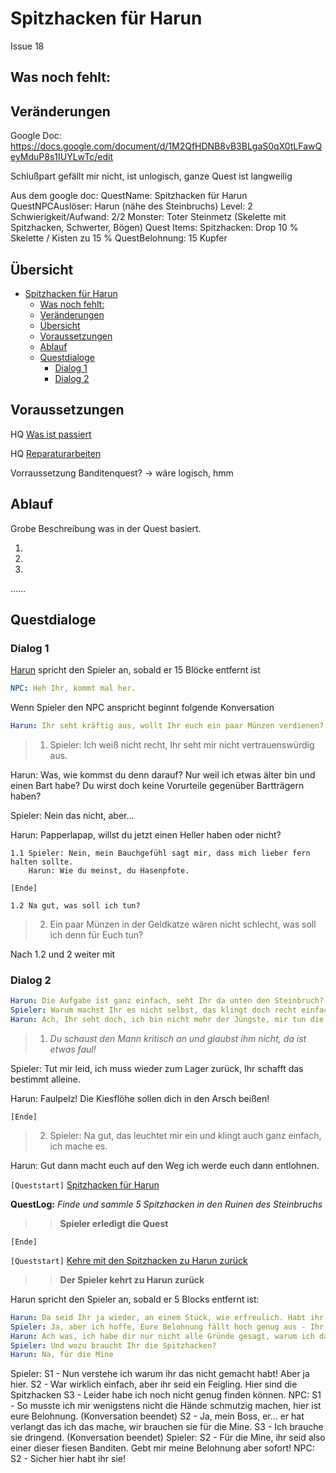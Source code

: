 # Spitzhacken für Harun

Issue 18

## Was noch fehlt:



 
## Veränderungen

Google Doc:
https://docs.google.com/document/d/1M2QfHDNB8vB3BLgaS0qX0tLFawQeyMduP8s1IUYLwTc/edit

Schlußpart gefällt mir nicht, ist unlogisch, ganze Quest ist langweilig

Aus dem google doc:
QuestName: Spitzhacken für Harun 
QuestNPCAuslöser: Harun (nähe des Steinbruchs)
Level: 2
Schwierigkeit/Aufwand: 2/2
Monster: Toter Steinmetz (Skelette mit Spitzhacken, Schwerter, Bögen)
Quest Items: Spitzhacken: Drop  10 % Skelette / Kisten zu 15 %
QuestBelohnung: 15 Kupfer

## Übersicht  

- [Spitzhacken für Harun](#spitzhacken-f%C3%BCr-harun)
  - [Was noch fehlt:](#was-noch-fehlt)
  - [Veränderungen](#ver%C3%A4nderungen)
  - [Übersicht](#%C3%BCbersicht)
  - [Voraussetzungen](#voraussetzungen)
  - [Ablauf](#ablauf)
  - [Questdialoge](#questdialoge)
    - [Dialog 1](#dialog-1)
    - [Dialog 2](#dialog-2)



## Voraussetzungen

HQ [Was ist passiert](#was-ist-passiert)

HQ [Reparaturarbeiten](#reparaturarbeiten)

Vorraussetzung Banditenquest?  -> wäre logisch, hmm


## Ablauf

Grobe Beschreibung was in der Quest basiert.

1.
2.
3.
……

## Questdialoge

### Dialog 1

[Harun](#harun) spricht den Spieler an, sobald er 15 Blöcke entfernt ist

```yml
NPC: Heh Ihr, kommt mal her. 
```  
Wenn Spieler den NPC anspricht beginnt folgende Konversation

```yml
Harun: Ihr seht kräftig aus, wollt Ihr euch ein paar Münzen verdienen?
```
> 1. Spieler: Ich weiß nicht recht, Ihr seht mir nicht vertrauenswürdig aus. 

Harun: Was, wie kommst du denn darauf? Nur weil ich etwas älter bin und einen        Bart habe? Du wirst doch keine Vorurteile gegenüber Bartträgern haben?

Spieler: Nein das nicht, aber...

Harun: Papperlapap, willst du jetzt einen Heller haben oder nicht?

    1.1 Spieler: Nein, mein Bauchgefühl sagt mir, dass mich lieber fern halten sollte.
        Harun: Wie du meinst, du Hasenpfote.
 `[Ende]`

    1.2 Na gut, was soll ich tun?

> 2. Ein paar Münzen in der Geldkatze wären nicht schlecht, was soll ich denn für Euch tun?

Nach 1.2 und 2 weiter mit 


### Dialog 2
```yml
Harun: Die Aufgabe ist ganz einfach, seht Ihr da unten den Steinbruch? Ihr müsst dort nur 5 Spitzhacken aus den Kisten holen.
Spieler: Warum machst Ihr es nicht selbst, das klingt doch recht einfach.
Harun: Ach, Ihr seht doch, ich bin nicht mehr der Jüngste, mir tun die Gelenke weh und der Pfad da runter ist steil, aber für Euch ist das sicherlich ein Kinderspiel.
```

> 1.  *Du schaust den Mann kritisch an und glaubst ihm nicht, da ist etwas faul!*

Spieler: Tut mir leid, ich muss wieder zum Lager zurück, Ihr schafft das bestimmt alleine. 

Harun: Faulpelz! Die Kiesflöhe sollen dich in den Arsch beißen!

`[Ende]`

> 2. Spieler: Na gut, das leuchtet mir ein und klingt auch ganz einfach, ich mache es.

Harun: Gut dann macht euch auf den Weg ich werde euch dann entlohnen. 

`[Queststart]` [Spitzhacken für Harun](#spitzhacken-fuer-harun)

**QuestLog:** *Finde und sammle 5 Spitzhacken in den Ruinen des Steinbruchs*

>> **Spieler erledigt die Quest**

`[Ende]`

`[Queststart]` [Kehre mit den Spitzhacken zu Harun zurück](#kehre-mit-spitzhacken-zu-harun-zurueck)

>> **Der Spieler kehrt zu Harun zurück**

Harun spricht den Spieler an, sobald er 5 Blocks entfernt ist:

```yml
Harun: Da seid Ihr ja wieder, an einem Stück, wie erfreulich. Habt ihr die Spitzhacken?
Spieler: Ja, aber ich hoffe, Eure Belohnung fällt hoch genug aus - Ihr habt mich belogen. 
Harun: Ach was, ich habe dir nur nicht alle Gründe gesagt, warum ich da nicht runter will. 
Spieler: Und wozu braucht Ihr die Spitzhacken?
Harun: Na, für die Mine

```





Spieler: 
S1 - Nun verstehe ich warum ihr das nicht gemacht habt! Aber ja hier.
S2 -  War wirklich einfach, aber ihr seid ein Feigling. Hier sind die Spitzhacken
S3 -  Leider habe ich noch nicht genug finden können.
NPC:
S1 - So musste ich mir wenigstens nicht die Hände schmutzig machen, hier ist eure Belohnung. (Konversation beendet)
S2 - Ja, mein Boss, er… er hat verlangt das ich das mache, wir brauchen sie für die Mine.
S3 - Ich brauche sie dringend. (Konversation beendet)
Spieler:
S2 - Für die Mine, ihr seid also einer dieser fiesen Banditen. Gebt mir meine Belohnung aber sofort!
NPC: S2 - Sicher hier habt ihr sie!
